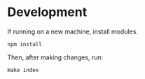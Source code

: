 # Development

If running on a new machine, install modules.
```
npm install
```

Then, after making changes, run:

```
make index
```
